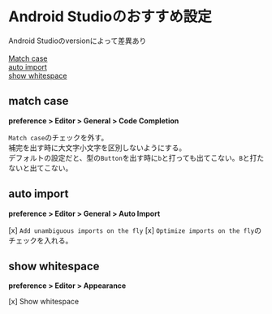 # Android Studioのおすすめ設定
Android Studioのversionによって差異あり<br><br>
[Match case](#matchCase)<br>
[auto import](#autoImport)<br>
[show whitespace](#whitespace)<br>

## match case
<a name="matchCase"></a>
**preference > Editor > General > Code Completion**<br>

`Match case`のチェックを外す。<br>
補完を出す時に大文字小文字を区別しないようにする。<br>
デフォルトの設定だと、型の`Button`を出す時に`b`と打っても出てこない。`B`と打たないと出てこない。<br>

## auto import
<a name="autoImport"></a>
**preference > Editor > General > Auto Import**<br>

[x] `Add unambiguous imports on the fly`
[x] `Optimize imports on the fly`のチェックを入れる。

## show whitespace
<a name="whitespace"></a>
**preference > Editor > Appearance**

[x] Show whitespace<br>